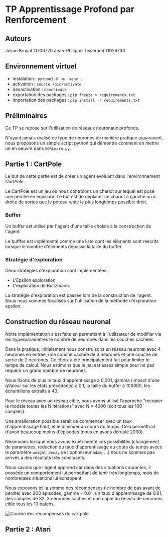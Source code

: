 # TP Apprentissage Profond par Renforcement

## Auteurs

Julian Bruyat 11706770
Jean-Philippe Tisserand 11926733


## Environnement virtuel
- instalation : `python3.6 -m  venv .`
- activation : `source /bin/activate`
- desactivation : `deactivate`
- exportation des packages : `pip freeze > requirements.txt`
- importation des packages : `pip install -r requirements.txt`

## Préliminaires

Ce TP se repose sur l'utilisation de réseaux neuronaux profonds.

N'ayant jamais réalisé ce type de neurones de manière pratique auparavant, nous
proposons un simple script python qui démontre comment en mettre un en oeuvre
dans `XORLearn.py`.



## Partie 1 : CartPole

Le but de cette partie est de créer un agent évoluant dans l'environnement
*CartPole*.

Le CartPole est un jeu où nous contrôlons un chariot sur lequel est posé une
perche en équilibre. Le but est de déplacer ce chariot à gauche ou à droite
de sortes que le poteau reste le plus longtemps possible droit.




### Buffer

Un buffer est utilisé par l'agent d'une taille choisie à la construction de
l'agent.

Le bufffer est implémenté comme une liste dont les éléments sont réecrits
lorsque le nombre d'éléments dépasse la taille du buffer.

### Stratégie d'exploration

Deux stratégies d'exploration sont implémentées :
- L'Epsilon exploration
- L'exploration de Boltzmann.

La stratégie d'exploration est passée lors de la construction de l'agent.
Nous nous sommes focalisés sur l'utilisation de la méthode d'exploration
epsilon.

## Construction du réseau neuronal

Notre implémentation s'est faite en permettant à l'utilisateur de modifier via
les hyperparamètres le nombre de neurones dans les couches cachées.

Dans la pratique, initialement nous construisons un réseau neuronal avec 4
neurones en entrée, une couche cachée de 3 neurones et une couche de sortie de
2 neurones. Ce choix a été principalement fait pour limiter le temps de calcul.
Nous estimons que le jeu est assez simple pour ne pas requérir un grand nombre
de neurones.

Nous fixons de plus le taux d'apprentissage à 0.001, gamma (impact d'une
qValeur sur les états précédents) à 0.1, la taille du buffer à 100000, les
échantillons extraits à 40.

Pour le réseau avec un réseau cible, nous avons utilisé l'approche "recopier le
modèle toutes les N itérations" avec N = 4000 (soit tous les 100 samples).

Une amélioration possible serait de commencer avec un taux d'apprentissage haut,
et le diminuer au cours du temps. Cela permettrait d'avoir beaucoup moins
d'épisodes (nous en avons déroulé 2000).

Néanmoins lorsque nous avons expérimenté ces possibilités (changement de paramètres,
réduction du taux d'apprentissage au cours du temps avece le paramètre `weight_decay`
de l'optimiseur `Adam`, ...) nous ne sommes pas arrivés à des résultats très concluants.

Nous savons que l'agent apprend car dans des situations courantes,
il possède un comportement lui permettant de tenir très longtemps, mais
de nombreuses situations lui échappent.

Nous exposons ici la somme des récompenses (le nombre de pas avant de perdre)
avec 200 épisodes, gamma = 0.01, un taux d'apprentissage de 0.01, des samples
de 32, 3 neurones cachés et une copie du réseau de neurones cible tous les 10 batchs.

![Courbe des récompenses du cartpole](Cartpole.png)





## Partie 2 : Atari





